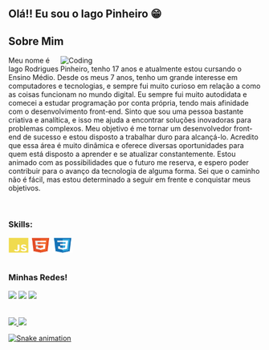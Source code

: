 ## Olá!! Eu sou o Iago Pinheiro 😁

## Sobre Mim
 
 <img align="right" alt="Coding" width="400" src="https://i.postimg.cc/90Rqqm9L/IAGAO-UNDERGROUND-programmer-cartoon-room-computer-3d-happy-cea26a4e-dab3-42ad-bb4f-04655204f14e-1.gif)](https://postimg.cc/kRC50dfS)">
  
  <p>Meu nome é Iago Rodrigues Pinheiro, tenho 17 anos e atualmente estou cursando o Ensino Médio. Desde os meus 7 anos, tenho um grande interesse em computadores e tecnologias, e sempre fui muito curioso em relação a como as coisas funcionam no mundo digital.
Eu sempre fui muito autodidata e comecei a estudar programação por conta própria, tendo mais afinidade com o desenvolvimento front-end. Sinto que sou uma pessoa bastante criativa e analítica, e isso me ajuda a encontrar soluções inovadoras para problemas complexos.
Meu objetivo é me tornar um desenvolvedor front-end de sucesso e estou disposto a trabalhar duro para alcançá-lo. Acredito que essa área é muito dinâmica e oferece diversas oportunidades para quem está disposto a aprender e se atualizar constantemente.
Estou animado com as possibilidades que o futuro me reserva, e espero poder contribuir para o avanço da tecnologia de alguma forma. Sei que o caminho não é fácil, mas estou determinado a seguir em frente e conquistar meus objetivos.</p>
 
 <br>
 
 ### Skills:
</div>
  <div style="display: inline_block">
  <img align="center" alt="Js" height="30" width="40" src="https://raw.githubusercontent.com/devicons/devicon/master/icons/javascript/javascript-plain.svg">
  <img align="center" alt="HTML" height="30" width="40" src="https://raw.githubusercontent.com/devicons/devicon/master/icons/html5/html5-original.svg">
  <img align="center" alt="CSS" height="30" width="40" src="https://raw.githubusercontent.com/devicons/devicon/master/icons/css3/css3-original.svg">
</div>

<br>

  ### Minhas Redes!
<div> 
  <a href="https://instagram.com/iago_.pinheiro" target="_blank"><img src="https://img.shields.io/badge/-Instagram-%23E4405F?style=for-the-badge&logo=instagram&logoColor=white" target="_blank"></a>
  <a href = "iagoo.pinheiro73@gmail.com"><img src="https://img.shields.io/badge/-Gmail-%23333?style=for-the-badge&logo=gmail&logoColor=white" target="_blank"></a>
  <a href="[https://www.linkedin.com/in/ricardohdias](https://www.linkedin.com/in/iago-pinheiro-209557269/)" target="_blank"><img src="https://img.shields.io/badge/-LinkedIn-%230077B5?style=for-the-badge&logo=linkedin&logoColor=white" target="_blank"></a>
 
 <br>
 <br>
 <br>
 
 <div>
   <a href="https://github.com/iago65">
   <img height="180em" src="https://github-readme-stats.vercel.app/api?username=iago65&show_icons=true&theme=dark&include_all_commits=true&count_private=true"/>
   <img height="180em" src="https://github-readme-stats.vercel.app/api/top-langs/?username=iago65&layout=compact&langs_count=6&theme=dark"/>
 
  ![Snake animation](https://github.com/iago65/iago65/blob/output/github-contribution-grid-snake.svg)

</div>
